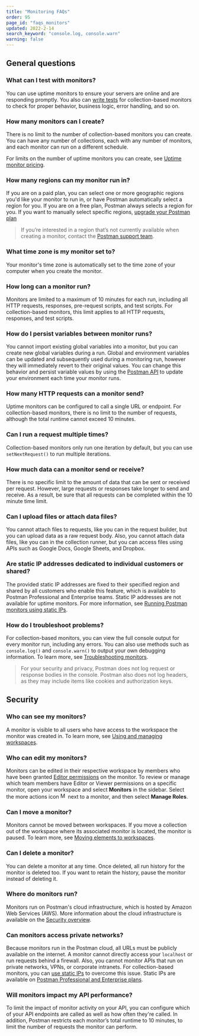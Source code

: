 ```yaml
---
title: "Monitoring FAQs"
order: 95
page_id: "faqs_monitors"
updated: 2022-2-14
search_keyword: "console.log, console.warn"
warning: false
---
```


## General questions

### What can I test with monitors?

You can use uptime monitors to ensure your servers are online and are responding promptly. You also can [write tests](/docs/writing-scripts/test-scripts/) for collection-based monitors to check for proper behavior, business logic, error handling, and so on.

### How many monitors can I create?

There is no limit to the number of collection-based monitors you can create. You can have any number of collections, each with any number of monitors, and each monitor can run on a different schedule.

For limits on the number of uptime monitors you can create, see [Uptime monitor pricing](/docs/monitoring-your-api/uptime-monitors/#uptime-monitor-pricing).

### How many regions can my monitor run in?

If you are on a paid plan, you can select one or more geographic regions you'd like your monitor to run in, or have Postman automatically select a region for you. If you are on a free plan, Postman always selects a region for you. If you want to manually select specific regions, [upgrade your Postman plan](https://www.postman.com/pricing)

> If you’re interested in a region that’s not currently available when creating a monitor, contact the [Postman support team](https://www.postman.com/support/).

### What time zone is my monitor set to?

Your monitor's time zone is automatically set to the time zone of your computer when you create the monitor.

### How long can a monitor run?

Monitors are limited to a maximum of 10 minutes for each run, including all HTTP requests, responses, pre-request scripts, and test scripts. For collection-based monitors, this limit applies to all HTTP requests, responses, and test scripts.

### How do I persist variables between monitor runs?

You cannot import existing global variables into a monitor, but you can create new global variables during a run. Global and environment variables can be updated and subsequently used during a monitoring run, however they will immediately revert to their original values. You can change this behavior and persist variable values by using the [Postman API](https://docs.api.getpostman.com/#6517e0d6-3bc3-3da5-ab57-7a578a8504ce) to update your environment each time your monitor runs.

### How many HTTP requests can a monitor send?

Uptime monitors can be configured to call a single URL or endpoint. For collection-based monitors, there is no limit to the number of requests, although the total runtime cannot exceed 10 minutes.

### Can I run a request multiple times?

Collection-based monitors only run one iteration by default, but you can use `setNextRequest()` to run multiple iterations.

### How much data can a monitor send or receive?

There is no specific limit to the amount of data that can be sent or received per request. However, large requests or responses take longer to send and receive. As a result, be sure that all requests can be completed within the 10 minute time limit.

### Can I upload files or attach data files?

You cannot attach files to requests, like you can in the request builder, but you can upload data as a raw request body. Also, you cannot attach data files, like you can in the collection runner, but you can access files using APIs such as Google Docs, Google Sheets, and Dropbox.

### Are static IP addresses dedicated to individual customers or shared?

The provided static IP addresses are fixed to their specified region and shared by all customers who enable this feature, which is available to Postman Professional and Enterprise teams. Static IP addresses are not available for uptime monitors. For more information, see [Running Postman monitors using static IPs](/docs/monitoring-your-api/using-static-IPs-to-monitor/).

### How do I troubleshoot problems?

For collection-based monitors, you can view the full console output for every monitor run, including any errors. You can also use methods such as `console.log()` and `console.warn()` to output your own debugging information. To learn more, see [Troubleshooting monitors](/docs/monitoring-your-api/troubleshooting-monitors/).

> For your security and privacy, Postman does not log request or response bodies in the console. Postman also does not log headers, as they may include items like cookies and authorization keys.

## Security

### Who can see my monitors?

A monitor is visible to all users who have access to the workspace the monitor was created in. To learn more, see [Using and managing workspaces](/docs/collaborating-in-postman/using-workspaces/managing-workspaces/).

### Who can edit my monitors?

Monitors can be edited in their respective workspace by members who have been granted [Editor permissions](/docs/collaborating-in-postman/roles-and-permissions/) on the monitor. To review or manage which team members have Editor or Viewer permissions on a specific monitor, open your workspace and select **Monitors** in the sidebar. Select the more actions icon <img alt="More actions icon" src="https://assets.postman.com/postman-docs/icon-more-actions-v9.jpg#icon" width="16px"> next to a monitor, and then select **Manage Roles**.

### Can I move a monitor?

Monitors cannot be moved between workspaces. If you move a collection out of the workspace where its associated monitor is located, the monitor is paused. To learn more, see [Moving elements to workspaces](/docs/collaborating-in-postman/using-workspaces/managing-workspaces/#moving-elements-to-workspaces).

### Can I delete a monitor?

You can delete a monitor at any time. Once deleted, all run history for the monitor is deleted too. If you want to retain the history, pause the monitor instead of deleting it.

### Where do monitors run?

Monitors run on Postman's cloud infrastructure, which is hosted by Amazon Web Services (AWS). More information about the cloud infrastructure is available on the [Security overview](https://www.postman.com/trust/security/).

### Can monitors access private networks?

Because monitors run in the Postman cloud, all URLs must be publicly available on the internet. A monitor cannot directly access your `localhost` or run requests behind a firewall. Also, you cannot monitor APIs that run on private networks, VPNs, or corporate intranets. For collection-based monitors, you can [use static IPs](/docs/monitoring-your-api/using-static-IPs-to-monitor/) to overcome this issue. Static IPs are available on [Postman Professional and Enterprise plans](https://www.postman.com/pricing).

### Will monitors impact my API performance?

To limit the impact of monitor activity on your API, you can configure which of your API endpoints are called as well as how often they're called. In addition, Postman restricts each monitor’s total runtime to 10 minutes, to limit the number of requests the monitor can perform.
